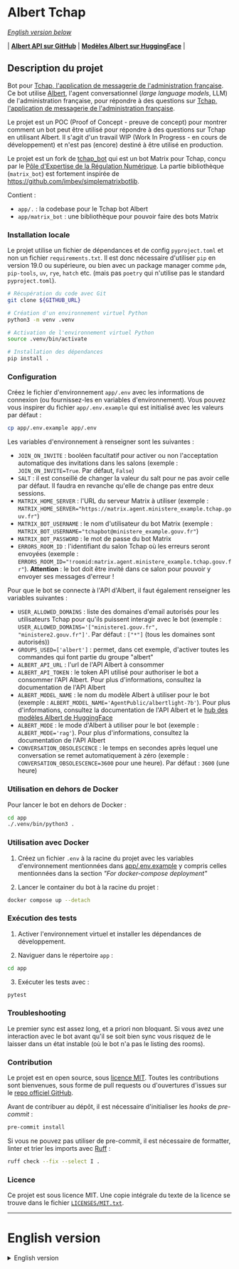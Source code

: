 <!--
SPDX-FileCopyrightText: 2023 Pôle d'Expertise de la Régulation Numérique <contact.peren@finances.gouv.fr>
SPDX-FileCopyrightText: 2024 Etalab <etalab@modernisation.gouv.fr>

SPDX-License-Identifier: MIT
-->

# Albert Tchap

*[English version below](#english-version)*

| <a href="https://github.com/etalab-ia/albert"><b>Albert API sur GitHub</b></a> | <a href="https://huggingface.co/AgentPublic"><b>Modèles Albert sur HuggingFace</b></a> |

## Description du projet

Bot pour [Tchap, l'application de messagerie de l'administration française](https://tchap.beta.gouv.fr/).
Ce bot utilise [Albert](https://github.com/etalab-ia/albert), l'agent conversationnel (*large language models*, LLM) de l'administration française, pour répondre à des questions sur [Tchap, l'application de messagerie de l'administration française](https://tchap.beta.gouv.fr/).

Le projet est un POC (Proof of Concept - preuve de concept) pour montrer comment un bot peut être utilisé pour répondre à des questions sur Tchap en utilisant Albert.
Il s'agit d'un travail WIP (Work In Progress - en cours de développement) et n'est pas (encore) destiné à être utilisé en production.

Le projet est un fork de [tchap_bot](https://code.peren.fr/open-source/tchapbot) qui est un bot Matrix pour Tchap, conçu par le [Pôle d'Expertise de la Régulation Numérique](https://www.peren.gouv.fr/). La partie bibliothèque (`matrix_bot`) est fortement inspirée de https://github.com/imbev/simplematrixbotlib.

Contient :
- `app/.` : la codebase pour le Tchap bot Albert
- `app/matrix_bot` : une bibliothèque pour pouvoir faire des bots Matrix


### Installation locale

Le projet utilise un fichier de dépendances et de config `pyproject.toml` et non un fichier `requirements.txt`. Il est donc nécessaire d'utiliser `pip` en version 19.0 ou supérieure, ou bien avec un package manager comme `pdm`, `pip-tools`, `uv`, `rye`, `hatch` etc. (mais pas `poetry` qui n'utilise pas le standard `pyproject.toml`).

```bash
# Récupération du code avec Git
git clone ${GITHUB_URL}

# Création d'un environnement virtuel Python
python3 -m venv .venv

# Activation de l'environnement virtuel Python
source .venv/bin/activate

# Installation des dépendances
pip install .
```


### Configuration

Créez le fichier d'environnement `app/.env` avec les informations de connexion (ou fournissez-les en variables d'environnement). Vous pouvez vous inspirer du fichier `app/.env.example` qui est initialisé avec les valeurs par défaut :
```bash
cp app/.env.example app/.env
```

Les variables d'environnement à renseigner sont les suivantes :

- `JOIN_ON_INVITE` : booléen facultatif pour activer ou non l'acceptation automatique des invitations dans les salons (exemple : `JOIN_ON_INVITE=True`. Par défaut, `False`)
- `SALT` : il est conseillé de changer la valeur du salt pour ne pas avoir celle par défaut. Il faudra en revanche qu'elle de change pas entre deux sessions.
- `MATRIX_HOME_SERVER` : l'URL du serveur Matrix à utiliser (exemple : `MATRIX_HOME_SERVER="https://matrix.agent.ministere_example.tchap.gouv.fr"`)
- `MATRIX_BOT_USERNAME` : le nom d'utilisateur du bot Matrix (exemple : `MATRIX_BOT_USERNAME="tchapbot@ministere_example.gouv.fr"`)
- `MATRIX_BOT_PASSWORD` : le mot de passe du bot Matrix
- `ERRORS_ROOM_ID` : l'identifiant du salon Tchap où les erreurs seront envoyées (exemple : `ERRORS_ROOM_ID="!roomid:matrix.agent.ministere_example.tchap.gouv.fr"`). **Attention** : le bot doit être invité dans ce salon pour pouvoir y envoyer ses messages d'erreur !

Pour que le bot se connecte à l'API d'Albert, il faut également renseigner les variables suivantes :
- `USER_ALLOWED_DOMAINS` : liste des domaines d'email autorisés pour les utilisateurs Tchap pour qu'ils puissent interagir avec le bot (exemple : `USER_ALLOWED_DOMAINS='["ministere1.gouv.fr", "ministere2.gouv.fr"]'`. Par défaut : `["*"]` (tous les domaines sont autorisés))
- `GROUPS_USED=['albert']` : permet, dans cet exemple, d'activer toutes les commandes qui font partie du groupe "albert"
- `ALBERT_API_URL` : l'url de l'API Albert à consommer
- `ALBERT_API_TOKEN` : le token API utilisé pour authoriser le bot a consommer l'API Albert. Pour plus d'informations, consultez la documentation de l'API Albert
- `ALBERT_MODEL_NAME` : le nom du modèle Albert à utiliser pour le bot (exemple : `ALBERT_MODEL_NAME='AgentPublic/albertlight-7b'`). Pour plus d'informations, consultez la documentation de l'API Albert et le [hub des modèles Albert de HuggingFace](https://huggingface.co/collections/AgentPublic/albert-662a1d95c93a47aca5cecc82)
- `ALBERT_MODE` : le mode d'Albert à utiliser pour le bot (exemple : `ALBERT_MODE='rag'`). Pour plus d'informations, consultez la documentation de l'API Albert
- `CONVERSATION_OBSOLESCENCE` : le temps en secondes après lequel une conversation se remet automatiquement à zéro (exemple : `CONVERSATION_OBSOLESCENCE=3600` pour une heure). Par défaut : `3600` (une heure)


### Utilisation en dehors de Docker

Pour lancer le bot en dehors de Docker :
```bash
cd app
./.venv/bin/python3 .
```


### Utilisation avec Docker

1. Créez un fichier `.env` à la racine du projet avec les variables d'environnement mentionnées dans [app/.env.example](./app/.env.example) y compris celles mentionnées dans la section *"For docker-compose deployment"*

2. Lancer le container du bot à la racine du projet :
```bash
docker compose up --detach
```

### Exécution des tests

1. Activer l'environnement virtuel et installer les dépendances de développement.

2. Naviguer dans le répertoire `app` :
```bash
cd app
```

3. Exécuter les tests avec :
```bash
pytest
```


### Troubleshooting

Le premier sync est assez long, et a priori non bloquant. Si vous avez une interaction avec le bot avant qu'il se soit bien sync vous risquez de le laisser dans un état instable (où le bot n'a pas le listing des rooms).


### Contribution

Le projet est en open source, sous [licence MIT](LICENSES/MIT.txt). Toutes les contributions sont bienvenues, sous forme de pull requests ou d'ouvertures d'issues sur le [repo officiel GitHub](https://github.com/etalab-ia/albert-tchapbot).

Avant de contribuer au dépôt, il est nécessaire d'initialiser les _hooks_ de _pre-commit_ :
```bash
pre-commit install
```

Si vous ne pouvez pas utiliser de pre-commit, il est nécessaire de formatter, linter et trier les imports avec [Ruff](https://docs.astral.sh/ruff/) :
```bash
ruff check --fix --select I .
```


### Licence

Ce projet est sous licence MIT. Une copie intégrale du texte de la licence se trouve dans le fichier [`LICENSES/MIT.txt`](LICENSES/MIT.txt).


---

# English version

<details>
  <summary>English version</summary>


| <a href="https://github.com/etalab-ia/albert"><b>Albert API on GitHub</b></a> | <a href="https://huggingface.co/AgentPublic"><b>Albert models on HuggingFace</b></a> |

## Project Description

Bot for [Tchap, the French government messaging application](https://tchap.beta.gouv.fr/).
This bot uses [Albert](https://github.com/etalab-ia/albert), the conversational agent (large language models, LLM) of the French government, to answer questions about [Tchap](https://tchap.beta.gouv.fr/).

The project is a Proof of Concept (POC) to show how a bot can be used to answer questions about Tchap using Albert.
It is a Work In Progress (WIP) and is not (yet) intended for production use.

The project is a fork of [tchap_bot](https://code.peren.fr/open-source/tchapbot) which is a Matrix bot for Tchap, designed by the [Pôle d'Expertise de la Régulation Numérique](https://www.peren.gouv.fr/). The library part (`matrix_bot`) is heavily inspired by https://github.com/imbev/simplematrixbotlib.

Contains:
- `app/.`: the codebase for the Albert Tchap bot
- `app/matrix_bot`: a library to be able to make Matrix bots


### Local Installation

The project uses a dependencies and config file `pyproject.toml` and not a `requirements.txt` file. It is therefore necessary to use `pip` in version 19.0 or higher, or with a package manager like `pdm`, `pip-tools`, `uv`, `rye`, `hatch` etc. (but not `poetry` which does not use the standard `pyproject.toml`).

```bash
# Getting the code with Git
git clone ${GITHUB_URL}

# Creating a Python virtual environment
python3 -m venv .venv

# Activating the Python virtual environment
source .venv/bin/activate

# Installing dependencies
pip install .
```

### Configuration

Create the environment file `app/.env` with the connection information (or provide them as environment variables). You can use the `app/.env.example` file as inspiration, which is initialized with default values:
```bash
cp app/.env.example app/.env
```

The following environment variables must be entered:

- `JOIN_ON_INVITE`: optional boolean to enable or disable automatic acceptance of invitations to Tchap rooms (example: `JOIN_ON_INVITE=True`. Default: `False`).
- `SALT`: it is advisable to change the salt value to avoid having the default one. However, it must not change between sessions.
- `MATRIX_HOME_SERVER`: the URL of the Matrix server to be used (example: `MATRIX_HOME_SERVER=“https://matrix.agent.ministere_example.tchap.gouv.fr”`).
- `MATRIX_BOT_USERNAME`: the Matrix bot username (example: `MATRIX_BOT_USERNAME=“tchapbot@ministere_example.gouv.fr”`)
- `MATRIX_BOT_PASSWORD`: the Matrix bot user password
- `ERRORS_ROOM_ID`: the Tchap room ID where errors will be sent (example: `ERRORS_ROOM_ID=“!roomid:matrix.agent.ministere_example.tchap.gouv.fr”`). **Warning**: the bot must be invited to this room to be able to send error messages!

For the bot to connect to Albert API, you also need to provide the following variables:
- `USER_ALLOWED_DOMAINS`: list of allowed email domains for Tchap users to interact with the bot (example: `USER_ALLOWED_DOMAINS='["ministere.gouv.fr"]'`. Default: `["*"]` (all domains are allowed))
- `GROUPS_USED=['albert']`: allows, in this example, to activate all commands that are part of the albert group
- `ALBERT_API_URL`: the URL of the Albert API to consume
- `ALBERT_API_TOKEN`: the API token used to authorize the bot to consume the Albert API. For more info, check the Albert API documentation
- `ALBERT_MODEL_NAME`: the name of the model to use for the bot (example: `ALBERT_MODEL_NAME='AgentPublic/albertlight-7b'`). For more info, check the Albert API documentation and the [Albert models hub on HuggingFace](https://huggingface.co/collections/AgentPublic/albert-662a1d95c93a47aca5cecc82).
- `ALBERT_MODE`: the mode of Albert to use for the bot (example: `ALBERT_MODE='rag'`). For more info, check the Albert API documentation
- `CONVERSATION_OBSOLESCENCE` : the time in seconds after which a conversation automatically resets (example: `CONVERSATION_OBSOLESCENCE=3600` for one hour). Default: `3600` (one hour)

### Usage outside of Docker

To launch the bot outside of Docker:
```bash
cd app
./.venv/bin/python3 .
```

### Usage with Docker

1. Create a `.env` file at the root of the project with the environment variables mentioned in [app/.env.example](./app/.env.example), including those mentionned in the *"For docker-compose deployment"* section

2. Launch the bot container at the root of the project:
```bash
docker compose up --detach
```

### Run tests

1. Activate the virtual environment and install the dev dependencies.

2. Navigate to the `app` directory:
```bash
cd app
```

1. Run the tests with:
```bash
pytest
```

### Troubleshooting

The first sync is quite long, and apparently non-blocking. If you interact with the bot before it has synced properly, you risk leaving it in an unstable state (where the bot does not have the room listing).

### Contribution

This project is open source, under the [MIT license](LICENSES/MIT.txt). All contributions are welcome, in the form of pull requests or issue openings on the [repo officiel GitHub](https://github.com/etalab-ia/albert-tchapbot).

Before contributing to the repository, it is necessary to initialize the pre-commit hooks:
```bash
pre-commit install
```

If you cannot use pre-commit, it is necessary to format, lint, and sort imports with [Ruff](https://docs.astral.sh/ruff/) before committing:
```bash
ruff check --fix --select I .
```

### License

This project is licensed under the MIT License. A full copy of the license text can be found in the `LICENSES/MIT.txt` file.

</details>
